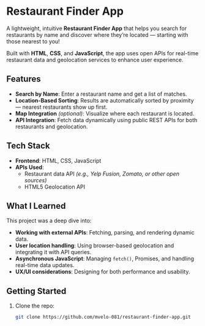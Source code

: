 # Restaurant Finder App

A lightweight, intuitive **Restaurant Finder App** that helps you search for restaurants by name and discover where they’re located — starting with those nearest to you!

Built with **HTML**, **CSS**, and **JavaScript**, the app uses open APIs for real-time restaurant data and geolocation services to enhance user experience.

## Features

- **Search by Name**: Enter a restaurant name and get a list of matches.
- **Location-Based Sorting**: Results are automatically sorted by proximity — nearest restaurants show up first.
- **Map Integration** *(optional)*: Visualize where each restaurant is located.
- **API Integration**: Fetch data dynamically using public REST APIs for both restaurants and geolocation.

## Tech Stack

- **Frontend**: HTML, CSS, JavaScript
- **APIs Used**:
  - Restaurant data API *(e.g., Yelp Fusion, Zomato, or other open sources)*
  - HTML5 Geolocation API

## What I Learned

This project was a deep dive into:
- **Working with external APIs**: Fetching, parsing, and rendering dynamic data.
- **User location handling**: Using browser-based geolocation and integrating it with API queries.
- **Asynchronous JavaScript**: Managing `fetch()`, Promises, and handling real-time data updates.
- **UX/UI considerations**: Designing for both performance and usability.

## Getting Started

1. Clone the repo:
   ```bash
   git clone https://github.com/mvelo-081/restaurant-finder-app.git
